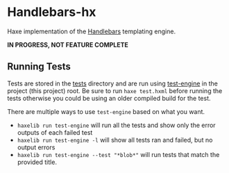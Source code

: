 # Handlebars-hx
Haxe implementation of the [Handlebars](https://handlebarsjs.com/) templating engine.

**IN PROGRESS, NOT FEATURE COMPLETE**

## Running Tests
Tests are stored in the [tests](tests/) directory and are run using [test-engine](https://github.com/snsvrno/test-engine) in the project (this project) root. Be sure to run `haxe test.hxml` before running the tests otherwise you could be using an older compiled build for the test.

There are multiple ways to use `test-engine` based on what you want.
- `haxelib run test-engine` will run all the tests and show only the error outputs of each failed test
- `haxelib run test-engine -l` will show all tests ran and failed, but no output errors
- `haxelib run test-engine --test "*blob*"` will run tests that match the provided title.
